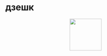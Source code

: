 # дзешк
<div id="header" align="center">
  <img src="https://tenor.com/pEIDmd3S6DH.gif" width="100"/>
</div>
